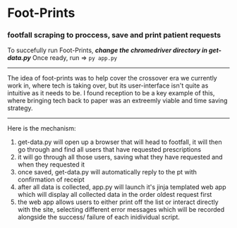 # Foot-Prints
### footfall scraping to proccess, save and print patient requests

To succefully run Foot-Prints, _**change the chromedriver directory in get-data.py**_
Once ready, run => `py app.py`

---

The idea of foot-prints was to help cover the crossover era we currently work in, where tech is taking over, but its user-interface isn't quite as intuitive as it needs to be.
I found reception to be a key example of this, where bringing tech back to paper was an extreemly viable and time saving strategy.

---

Here is the mechanism:

1. get-data.py will open up a browser that will head to footfall, it will then go through and find all users that have requested prescriptions
2. it will go through all those users, saving what they have requested and when they requested it
3. once saved, get-data.py will automatically reply to the pt with confirmation of receipt
4. after all data is collected, app.py will launch it's jinja templated web app which will display all collected data in the order oldest request first
5. the web app allows users to either print off the list or interact directly with the site, selecting different error messages which will be recorded alongside the 
success/ failure of each inidividual script.
